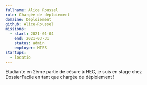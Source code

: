 ```yaml
---
fullname: Alice Roussel
role: Chargée de déploiement
domaine: Déploiement
github: Alice-Roussel
missions:
  - start: 2021-01-04
    end: 2021-03-31
    status: admin
    employer: MTES
startups:
  - locatio
---
```


Étudiante en 2ème partie de césure à HEC, je suis en stage chez DossierFacile en tant que chargée de déploiement ! 
